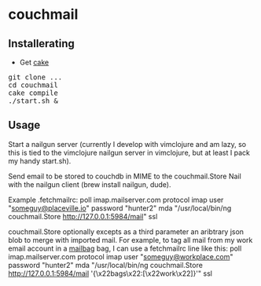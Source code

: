 couchmail
==================

Installerating
------
 * Get [cake](http://github.com/ninjudd/cake)

<pre>
git clone ...
cd couchmail
cake compile 
./start.sh &
</pre>

Usage
-------
Start a nailgun server (currently I develop with vimclojure and am lazy, so this is tied to the vimclojure nailgun server in vimclojure, but at least I pack my handy start.sh).

Send email to be stored to couchdb in MIME to the couchmail.Store Nail with the nailgun client (brew install nailgun, dude).

Example .fetchmailrc:
    poll imap.mailserver.com protocol imap user "someguy@placeville.io" password "hunter2" mda "/usr/local/bin/ng couchmail.Store http://127.0.0.1:5984/mail" ssl

couchmail.Store optionally excepts as a third parameter an aribtrary json blob to merge with imported mail. For example, to tag all mail from my work email account in a [mailbag](http://github.com/apage43/mailbag) bag, I can use a fetchmailrc line like this:
    poll imap.mailserver.com protocol imap user "someguy@workplace.com" password "hunter2" mda "/usr/local/bin/ng couchmail.Store http://127.0.0.1:5984/mail '{\x22bags\x22:[\x22work\x22]}'" ssl
